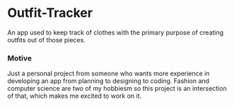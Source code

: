 # Outfit-Tracker
An app used to keep track of clothes with the primary purpose of creating outfits out of those pieces.

### Motive
Just a personal project from someone who wants more experience in developing an app from planning to designing to coding. Fashion and computer science are two of my hobbiesm
so this project is an intersection of that, which makes me excited to work on it.
